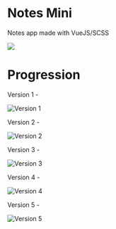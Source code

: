 # **Notes Mini**

Notes app made with VueJS/SCSS

<a href="https://zakariyaq313.github.io/notes-app/"><img src="@/assets/version-6.png"></a>


# **Progression**

Version 1 -

![Version 1](@/assets/version-1.png)

Version 2 -

![Version 2](@/assets/version-2.png)

Version 3 -

![Version 3](@/assets/version-3.png)

Version 4 -

![Version 4](@/assets/version-4.png)

Version 5 -

![Version 5](@/assets/version-5.png)
